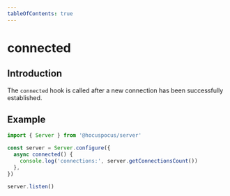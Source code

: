 ```yaml
---
tableOfContents: true
---
```


# connected

## Introduction
The `connected` hook is called after a new connection has been successfully established.

## Example
```js
import { Server } from '@hocuspocus/server'

const server = Server.configure({
  async connected() {
    console.log('connections:', server.getConnectionsCount())
  },
})

server.listen()
```
